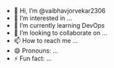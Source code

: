 - 👋 Hi, I’m @vaibhavjorvekar2306
- 👀 I’m interested in ...
- 🌱 I’m currently learning DevOps 
- 💞️ I’m looking to collaborate on ...
- 📫 How to reach me ...
- 😄 Pronouns: ...
- ⚡ Fun fact: ...

<!---
vaibhavjorvekar2306/vaibhavjorvekar2306 is a ✨ special ✨ repository because its `README.md` (this file) appears on your GitHub profile.
You can click the Preview link to take a look at your changes.
--->
